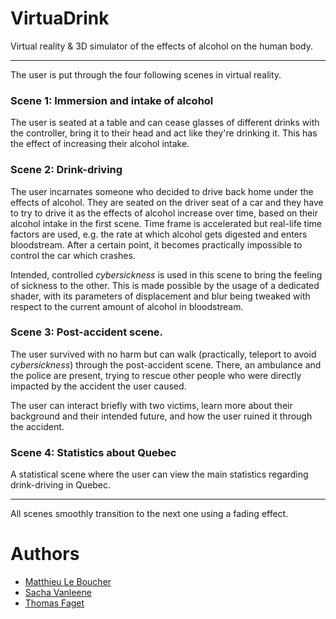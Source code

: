 # VirtuaDrink
Virtual reality &amp; 3D simulator of the effects of alcohol on the human body.

---

The user is put through the four following scenes in virtual reality.

### Scene 1: Immersion and intake of alcohol

The user is seated at a table and can cease glasses of different drinks with the controller, bring it to their head and act like they're drinking it. This has the effect of increasing their alcohol intake.

### Scene 2: Drink-driving

The user incarnates someone who decided to drive back home under the effects of alcohol. They are seated on the driver seat of a car and they have to try to drive it as the effects of alcohol increase over time, based on their alcohol intake in the first scene. Time frame is accelerated but real-life time factors are used, e.g. the rate at which alcohol gets digested and enters bloodstream. After a certain point, it becomes practically impossible to control the car which crashes.

Intended, controlled _cybersickness_ is used in this scene to bring the feeling of sickness to the other. This is made possible by the usage of a dedicated shader, with its parameters of displacement and blur being tweaked with respect to the current amount of alcohol in bloodstream.

### Scene 3: Post-accident scene.

The user survived with no harm but can walk (practically, teleport to avoid _cybersickness_) through the post-accident scene. There, an ambulance and the police are present, trying to rescue other people who were directly impacted by the accident the user caused.

The user can interact briefly with two victims, learn more about their background and their intended future, and how the user ruined it through the accident.

### Scene 4: Statistics about Quebec

A statistical scene where the user can view the main statistics regarding drink-driving in Quebec.

---

All scenes smoothly transition to the next one using a fading effect.

# Authors

* [Matthieu Le Boucher ](https://github.com/Meight)
* [Sacha Vanleene](https://github.com/SachaVanleene)
* [Thomas Faget](https://github.com/thomasfaget)
